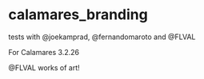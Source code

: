 # calamares_branding
tests with @joekamprad, @fernandomaroto and @FLVAL

For Calamares 3.2.26

@FLVAL works of art!
